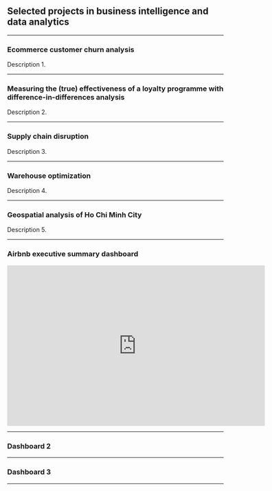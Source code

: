 ## Selected projects in business intelligence and data analytics

---

### Ecommerce customer churn analysis

Description 1.

---

### Measuring the (true) effectiveness of a loyalty programme with difference-in-differences analysis
Description 2.

---

### Supply chain disruption
Description 3.

---

### Warehouse optimization
Description 4.

---

### Geospatial analysis of Ho Chi Minh City
Description 5.

---

### Airbnb executive summary dashboard

<iframe title="Airbnb Executive Summary Dashboard" width="600" height="373.5" src="https://app.powerbi.com/view?r=eyJrIjoiMjNmMmU2OTMtZGM5Zi00YjBhLWJhY2ItMWQ1Yzc3YzIwMDkyIiwidCI6ImZhOWNhMWYwLWU5MTktNGEyYi04NjU3LTZjM2E3NjBiY2NlMCIsImMiOjEwfQ%3D%3D" frameborder="0" allowFullScreen="true"></iframe>

---

### Dashboard 2

---

### Dashboard 3

---
